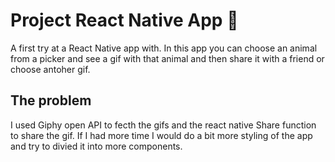 # Project React Native App 📱

A first try at a React Native app with. In this app you can choose an animal from a picker and see a gif with that animal and then share it with a friend or choose antoher gif. 

## The problem

I used Giphy open API to fecth the gifs and the react native Share function to share the gif. If I had more time I would do a bit more styling of the app and try to divied it into more components. 



